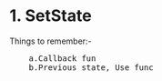 # 1. SetState   
Things to remember:-	   
<pre>
	a.Callback fun   
	b.Previous state, Use func
</ pre>
